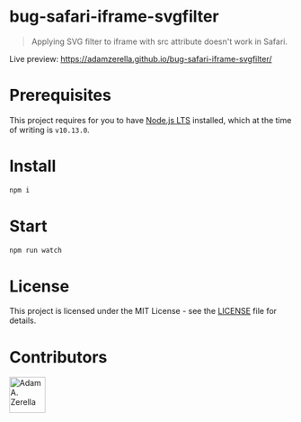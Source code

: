 # bug-safari-iframe-svgfilter
> Applying SVG filter to iframe with src attribute doesn't work in Safari.

Live preview: https://adamzerella.github.io/bug-safari-iframe-svgfilter/

# Prerequisites

This project requires for you to have [Node.js LTS](https://nodejs.org/en/) installed, which at the time of writing is `v10.13.0`.

# Install
```js
npm i 
```

# Start
```js
npm run watch
```

# License

This project is licensed under the MIT License - see the [LICENSE](https://raw.githubusercontent.com/adamzerella/bug-safari-iframe-svgfilter/master/LICENSE) file for details.


# Contributors

<div style="display:inline;">
  <a href="https://github.com/adamzerella"><img width="64" height="64" src="https://avatars0.githubusercontent.com/u/1501560?s=460&v=4" alt="Adam A. Zerella"/></a>
</div>
